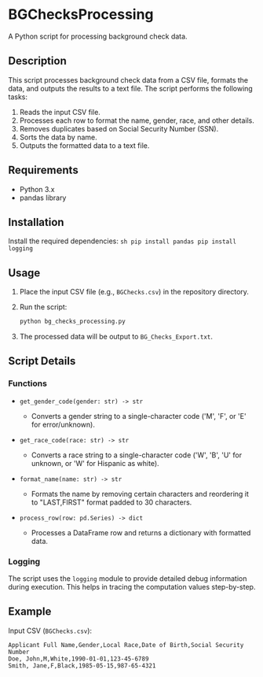 # BGChecksProcessing

A Python script for processing background check data.

## Description

This script processes background check data from a CSV file, formats the data, and outputs the results to a text file. The script performs the following tasks:

1. Reads the input CSV file.
2. Processes each row to format the name, gender, race, and other details.
3. Removes duplicates based on Social Security Number (SSN).
4. Sorts the data by name.
5. Outputs the formatted data to a text file.

## Requirements

- Python 3.x
- pandas library

## Installation

Install the required dependencies:
    ```sh
    pip install pandas
    pip install logging
    ```

## Usage

1. Place the input CSV file (e.g., `BGChecks.csv`) in the repository directory.

2. Run the script:
    ```sh
    python bg_checks_processing.py
    ```

3. The processed data will be output to `BG_Checks_Export.txt`.

## Script Details

### Functions

- `get_gender_code(gender: str) -> str`
  - Converts a gender string to a single-character code ('M', 'F', or 'E' for error/unknown).

- `get_race_code(race: str) -> str`
  - Converts a race string to a single-character code ('W', 'B', 'U' for unknown, or 'W' for Hispanic as white).

- `format_name(name: str) -> str`
  - Formats the name by removing certain characters and reordering it to "LAST,FIRST" format padded to 30 characters.

- `process_row(row: pd.Series) -> dict`
  - Processes a DataFrame row and returns a dictionary with formatted data.

### Logging

The script uses the `logging` module to provide detailed debug information during execution. This helps in tracing the computation values step-by-step.

## Example

Input CSV (`BGChecks.csv`):
```csv
Applicant Full Name,Gender,Local Race,Date of Birth,Social Security Number
Doe, John,M,White,1990-01-01,123-45-6789
Smith, Jane,F,Black,1985-05-15,987-65-4321

